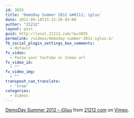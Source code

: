 ```yaml
---
id: 3855
title: 'DemoDay Summer 2012 &#8211; igluu'
date: 2012-09-18T15:23:26-03:00
author: "21212"
layout: post
guid: http://local.21212.com/?p=3855
permalink: /videos/demoday-summer-2012-igluu-2/
fb_social_plugin_settings_box_comments:
  - default
fv_video:
  - Paste your YouTube or Vimeo url
fv_video_id:
  - ""
fv_video_img:
  - ""
transposh_can_translate:
  - 'true'
categories:
  - Videos
---
```

[DemoDay Summer 2012 &#8211; iGluu](http://vimeo.com/38881791) from [21212 com](http://vimeo.com/by21212com) on [Vimeo](http://vimeo.com).